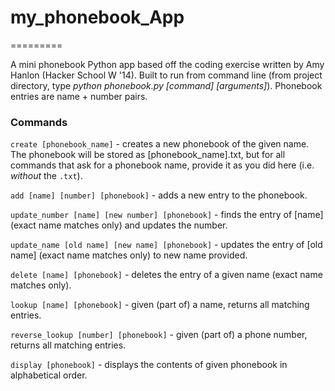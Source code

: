 # my_phonebook_App

=========

A mini phonebook Python app based off the coding exercise written by Amy Hanlon (Hacker School W '14). Built to run from command line (from project directory, type *python phonebook.py [command] [arguments]*). Phonebook entries are name + number pairs.

### Commands

`create [phonebook_name]` - creates a new phonebook of the given name. The phonebook will be stored as [phonebook_name].txt, but for all commands that ask for a phonebook name, provide it as you did here (i.e. _without_ the `.txt`).

`add [name] [number] [phonebook]` - adds a new entry to the phonebook.

`update_number [name] [new number] [phonebook]` - finds the entry of [name] (exact name matches only) and updates the number.

`update_name [old name] [new name] [phonebook]` - updates the entry of [old name] (exact name matches only) to new name provided.

`delete [name] [phonebook]` - deletes the entry of a given name (exact name matches only).

`lookup [name] [phonebook]` - given (part of) a name, returns all matching entries.

`reverse_lookup [number] [phonebook]` - given (part of) a phone number, returns all matching entries.

`display [phonebook]` - displays the contents of given phonebook in alphabetical order.

